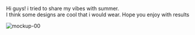 Hi guys! i tried to share my vibes with summer.  
I think some designs are cool that i would wear. 
Hope you enjoy with results 

![mockup-00](https://user-images.githubusercontent.com/83480661/174490385-93730208-73f1-4a2f-ae27-9f901b1f6378.png)
